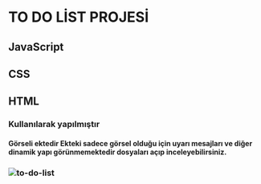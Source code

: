 # TO DO LİST PROJESİ
## JavaScript
## CSS
## HTML
### Kullanılarak yapılmıştır
#### Görseli ektedir Ekteki sadece görsel olduğu için uyarı mesajları ve diğer dinamik yapı görünmemektedir dosyaları açıp inceleyebilirsiniz.
### ![to-do-list](https://github.com/user-attachments/assets/a160182a-a4f2-41b0-9a01-df2b3435b644)


